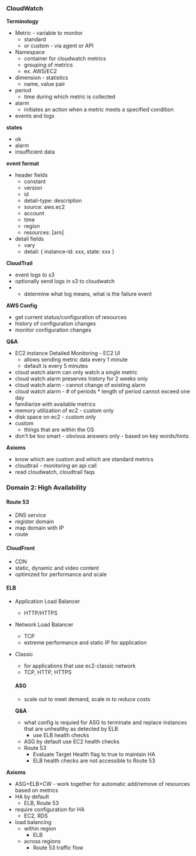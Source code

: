 ### CloudWatch

**Terminology**
- Metric - variable to monitor
  - standard
  - or custom - via agent or API
- Namespace
  - container for cloudwatch metrics
  - grouping of metrics
  - ex. AWS/EC2
- dimension - statistics
  - name, value pair
- period
  - time during which metric is collected
- alarm
  - initiates an action when a metric meets a specified condition
- events and logs

**states**
- ok
- alarm
- insufficient data

**event format**
- header fields 
  - constant
  - version
  - id
  - detail-type: description
  - source: aws.ec2
  - account
  - time
  - region
  - resources: [arn]
- detail fields
  - vary
  - detail: {
    instance-id: xxx,
    state: xxx
  }

**CloudTrail**
- event logs to s3
- optionally send logs in s3 to cloudwatch
- * determine what log means, what is the failure event

**AWS Config**
- get current status/configuration of resources
- history of configuration changes
- monitor configuration changes

**Q&A**
- EC2 instance Detailed Monitoring -  EC2 UI 
  - allows sending metric data every 1 minute
  - default is every 5 minutes
- cloud watch alarm can only watch a single metric
- cloud watch alarm preserves history for 2 weeks only
- cloud watch alarm - cannot change of existing alarm
- cloud watch alarm - # of periods * length of period cannot exceed one day
- familiarize with available metrics
- memory utilization of ec2 - custom only
- disk space on ec2 - custom only
- custom
  - things that are within the OS
- don't be too smart - obvious answers only - based on key words/hints

**Axioms**
- know which are custom and which are standard metrics
- cloudtrail - monitoring an api call
- read cloudwatch, cloudtrail faqs

### Domain 2: High Availability

#### Route 53
- DNS service
- register domain
- map domain with IP
- route

#### CloudFront
- CDN
- static, dynamic and video content
- optimized for performance and scale

#### ELB
- Application Load Balancer
  - HTTP/HTTPS
- Network Load Balancer
  - TCP
  - extreme performance and static IP for application
- Classic
  - for applications that use ec2-classic network
  - TCP, HTTP, HTTPS

  #### ASG
  - scale out to meet demand, scale in to reduce costs

  **Q&A**
  - what config is requied for ASG to terminate and replace instances that are unhealthy as detected by ELB
    - use ELB health checks
  - ASG by default use EC2 health checks
  - Route 53
    - Evaluate Target Health flag to true to maintain HA
    - ELB health checks are not accessible to Route 53

**Axioms**
- ASG+ELB+CW - work together for automatic add/remove of resources based on metrics
- HA by default
  - ELB, Route 53
- require configuration for HA
  - EC2, RDS
- load balancing
  - within region
    - ELB
  - across regions
    - Route 53 traffic flow